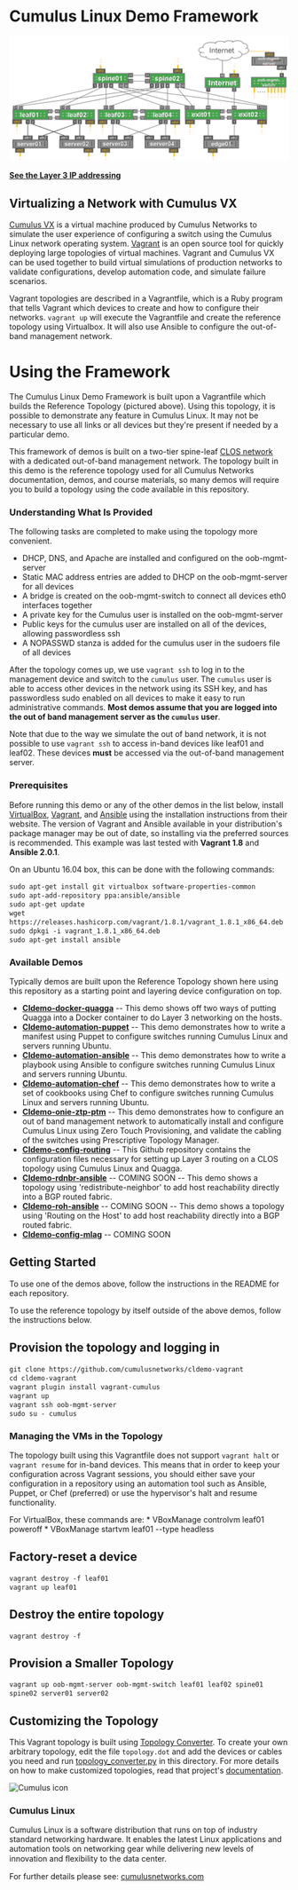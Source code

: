 # Cumulus Linux Demo Framework
![Reference Topology](https://github.com/CumulusNetworks/cldemo-vagrant/blob/master/cldemo_topology.png "Reference Topology")

**[See the Layer 3 IP addressing](https://raw.githubusercontent.com/CumulusNetworks/cldemo-vagrant/master/cldemo_topology_l3.png)**


Virtualizing a Network with Cumulus VX
---------------------------------------
[Cumulus VX](https://cumulusnetworks.com/cumulus-vx/) is a virtual machine
produced by Cumulus Networks to simulate the user experience of configuring a
switch using the Cumulus Linux network operating system.
[Vagrant](https://www.vagrantup.com/) is an open source tool for quickly
deploying large topologies of virtual machines. Vagrant and Cumulus VX can be
used together to build virtual simulations of production networks to validate
configurations, develop automation code, and simulate failure scenarios.

Vagrant topologies are described in a Vagrantfile, which is a Ruby program that
tells Vagrant which devices to create and how to configure their networks.
`vagrant up` will execute the Vagrantfile and create the reference topology
using Virtualbox. It will also use Ansible to configure the out-of-band
management network.

Using the Framework
========================
The Cumulus Linux Demo Framework is built upon a Vagrantfile which builds the Reference Topology (pictured above). Using this topology, it is possible to demonstrate any feature in Cumulus Linux. It may not be necessary to use all links or all devices but they're present if needed by a particular demo.

This framework of demos is built on a two-tier spine-leaf [CLOS network](https://en.wikipedia.org/wiki/Clos_network) with a
dedicated out-of-band management network. The topology built in this demo is
the reference topology used for all Cumulus Networks documentation, demos, and course materials, so
many demos will require you to build a topology using the code available in this
repository.

### Understanding What Is Provided
The following tasks are completed to make using the topology more convenient.

 * DHCP, DNS, and Apache are installed and configured on the oob-mgmt-server
 * Static MAC address entries are added to DHCP on the oob-mgmt-server for all devices
 * A bridge is created on the oob-mgmt-switch to connect all devices eth0 interfaces together
 * A private key for the Cumulus user is installed on the oob-mgmt-server
 * Public keys for the cumulus user are installed on all of the devices, allowing passwordless ssh
 * A NOPASSWD stanza is added for the cumulus user in the sudoers file of all devices

After the topology comes up, we use `vagrant ssh` to log in to the management
device and switch to the `cumulus` user. The `cumulus` user is able to access
other devices in the network using its SSH key, and has passwordless sudo
enabled on all devices to make it easy to run administrative commands. **Most
demos assume that you are logged into the out of band management server as the
`cumulus` user**.

Note that due to the way we simulate the out of band network, it is not possible
to use `vagrant ssh` to access in-band devices like leaf01 and leaf02. These
devices **must** be accessed via the out-of-band management server.

### Prerequisites

Before running this demo or any of the other demos in the list below, install
[VirtualBox](https://www.virtualbox.org/manual/ch02.html),
[Vagrant](https://www.vagrantup.com/downloads.html), and
[Ansible](https://docs.ansible.com/ansible/intro_installation.html) using the
installation instructions from their website. The version of Vagrant and Ansible
available in your distribution's package manager may be out of date, so
installing via the preferred sources is recommended. This example was last
tested with **Vagrant 1.8** and **Ansible 2.0.1**.

On an Ubuntu 16.04 box, this can be done with the following commands:

    sudo apt-get install git virtualbox software-properties-common
    sudo apt-add-repository ppa:ansible/ansible
    sudo apt-get update
    wget https://releases.hashicorp.com/vagrant/1.8.1/vagrant_1.8.1_x86_64.deb
    sudo dpkgi -i vagrant_1.8.1_x86_64.deb 
    sudo apt-get install ansible

### Available Demos

Typically demos are built upon the Reference Topology shown here using this repository as a starting point and layering device configuration on top.

* **[Cldemo-docker-quagga](https://github.com/CumulusNetworks/cldemo-docker-quagga)** -- This demo shows off two ways of putting Quagga into a Docker container to do Layer 3 networking on the hosts.
* **[Cldemo-automation-puppet](https://github.com/CumulusNetworks/cldemo-automation-puppet)** -- This demo demonstrates how to write a manifest using Puppet to configure switches running Cumulus Linux and servers running Ubuntu.
* **[Cldemo-automation-ansible](https://github.com/CumulusNetworks/cldemo-automation-ansible)** -- This demo demonstrates how to write a playbook using Ansible to configure switches running Cumulus Linux and servers running Ubuntu.
* **[Cldemo-automation-chef](https://github.com/CumulusNetworks/cldemo-automation-chef)** -- This demo demonstrates how to write a set of cookbooks using Chef to configure switches running Cumulus Linux and servers running Ubuntu. 
* **[Cldemo-onie-ztp-ptm](https://github.com/CumulusNetworks/cldemo-onie-ztp-ptm)** -- This demo demonstrates how to configure an out of band management network to automatically install and configure Cumulus Linux using Zero Touch Provisioning, and validate the cabling of the switches using Prescriptive Topology Manager.
* **[Cldemo-config-routing](https://github.com/CumulusNetworks/cldemo-config-routing)** -- This Github repository contains the configuration files necessary for setting up Layer 3 routing on a CLOS topology using Cumulus Linux and Quagga.
* **[Cldemo-rdnbr-ansible](https://github.com/CumulusNetworks/cldemo-rdnbr-ansible)** -- COMING SOON -- This demo shows a topology using 'redistribute-neighbor' to add host reachability directly into a BGP routed fabric. 
* **[Cldemo-roh-ansible](https://github.com/CumulusNetworks/cldemo-roh-ansible)** -- COMING SOON -- This demo shows a topology using 'Routing on the Host' to add host reachability directly into a BGP routed fabric.
* **[Cldemo-config-mlag](https://github.com/CumulusNetworks/cldemo-config-mlag)** -- COMING SOON

Getting Started
------------------
To use one of the demos above, follow the instructions in the README for each repository. 

To use the reference topology by itself outside of the above demos, follow the instructions below.

## Provision the topology and logging in

    git clone https://github.com/cumulusnetworks/cldemo-vagrant
    cd cldemo-vagrant
    vagrant plugin install vagrant-cumulus
    vagrant up
    vagrant ssh oob-mgmt-server
    sudo su - cumulus


### Managing the VMs in the Topology
The topology built using this Vagrantfile does not support `vagrant halt` or
`vagrant resume` for in-band devices. This means that in order to keep your
configuration across Vagrant sessions, you should either save your configuration
in a repository using an automation tool such as Ansible, Puppet, or Chef
(preferred) or use the hypervisor's halt and resume functionality.

For VirtualBox, these commands are:
    * VBoxManage controlvm leaf01 poweroff
    * VBoxManage startvm leaf01 --type headless

Factory-reset a device
----------------------
    vagrant destroy -f leaf01
    vagrant up leaf01


Destroy the entire topology
---------------------------
    vagrant destroy -f


Provision a Smaller Topology
----------------------------
    vagrant up oob-mgmt-server oob-mgmt-switch leaf01 leaf02 spine01 spine02 server01 server02


Customizing the Topology
------------------------
This Vagrant topology is built using [Topology Converter](https://github.com/cumulusnetworks/topology_converter).
To create your own arbitrary topology, edit the file `topology.dot`
and add the devices or cables you need and run
[topology_converter.py](https://github.com/CumulusNetworks/topology_converter/blob/master/topology_converter.py)
in this directory. For more details on how to make customized topologies, read
that project's [documentation](https://github.com/CumulusNetworks/topology_converter/tree/master/documentation).

![Cumulus icon](http://cumulusnetworks.com/static/cumulus/img/logo_2014.png)

### Cumulus Linux

Cumulus Linux is a software distribution that runs on top of industry standard networking hardware. It enables the latest Linux applications and automation tools on networking gear while delivering new levels of innovation and ﬂexibility to the data center.

For further details please see: [cumulusnetworks.com](http://www.cumulusnetworks.com)
